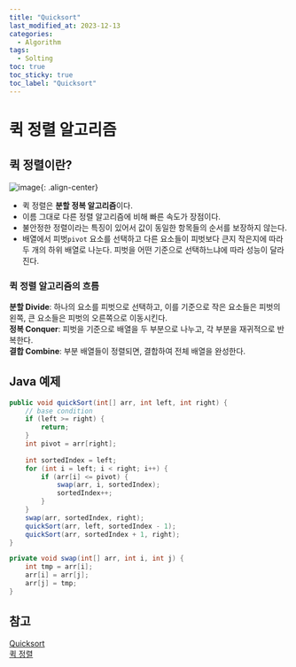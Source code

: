 ```yaml
---
title: "Quicksort"
last_modified_at: 2023-12-13
categories:
  - Algorithm
tags:
  - Solting
toc: true
toc_sticky: true
toc_label: "Quicksort"
---
```


# 퀵 정렬 알고리즘

## 퀵 정렬이란?

![image](https://github.com/xkimido/xkimido.github.io/assets/96900790/81db4093-c773-4abe-88bd-2b30de09a7f2){: .align-center}

- 퀵 정렬은 **분할 정복 알고리즘**이다.
-  이름 그대로 다른 정렬 알고리즘에 비해 빠른 속도가 장점이다.
- 불안정한 정렬이라는 특징이 있어서 값이 동일한 항목들의 순서를 보장하지 않는다.
- 배열에서 피벗`pivot` 요소를 선택하고 다른 요소들이 피벗보다 큰지 작은지에 따라 두 개의 하위 배열로 나눈다. 피벗을 어떤 기준으로 선택하느냐에 따라 성능이 달라진다.

### 퀵 정렬 알고리즘의 흐름

>
**분할 Divide**: 하나의 요소를 피벗으로 선택하고, 이를 기준으로 작은 요소들은 피벗의 왼쪽, 큰 요소들은 피벗의 오른쪽으로 이동시킨다.<br>
**정복 Conquer**: 피벗을 기준으로 배열을 두 부분으로 나누고, 각 부분을 재귀적으로 반복한다.<br>
**결합 Combine**: 부분 배열들이 정렬되면, 결합하여 전체 배열을 완성한다.

## Java 예제

```java
public void quickSort(int[] arr, int left, int right) {
    // base condition
    if (left >= right) {
        return;
    }
    int pivot = arr[right];
    
    int sortedIndex = left;
    for (int i = left; i < right; i++) {
        if (arr[i] <= pivot) {
            swap(arr, i, sortedIndex);
            sortedIndex++;
        }
    }
    swap(arr, sortedIndex, right);
    quickSort(arr, left, sortedIndex - 1);
    quickSort(arr, sortedIndex + 1, right);
}

private void swap(int[] arr, int i, int j) {
    int tmp = arr[i];
    arr[i] = arr[j];
    arr[j] = tmp;
}
```

## 참고

[Quicksort](https://en.wikipedia.org/wiki/Quicksort)<br>
[퀵 정렬](https://ko.wikipedia.org/wiki/%ED%80%B5_%EC%A0%95%EB%A0%AC)